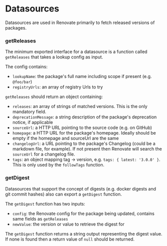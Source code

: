 # Datasources

Datasources are used in Renovate primarily to fetch released versions of packages.

### getReleases

The minimum exported interface for a datasource is a function called `getReleases` that takes a lookup config as input.

The config contains:

- `lookupName`: the package's full name including scope if present (e.g. `@foo/bar`)
- `registryUrls`: an array of registry Urls to try

`getReleases` should return an object containing:

- `releases`: an array of strings of matched versions. This is the only mandatory field.
- `deprecationMessage`: a string description of the package's deprecation notice, if applicable
- `sourceUrl`: a HTTP URL pointing to the source code (e.g. on GitHub)
- `homepage`: a HTTP URL for the package's homepage. Ideally should be empty if the homepage and sourceUrl are the same
- `changelogUrl`: a URL pointing to the package's Changelog (could be a markdown file, for example). If not present then Renovate will search the `sourceUrl` for a changelog file.
- `tags`: an object mapping tag -> version, e.g. `tags: { latest: '3.0.0' }`. This is only used by the `followTags` function.

### getDigest

Datasources that support the concept of digests (e.g. docker digests and git commit hashes) also can export a `getDigest` function.

The `getDigest` function has two inputs:

- `config`: the Renovate config for the package being updated, contains same fields as `getReleases`
- `newValue`: the version or value to retrieve the digest for

The `getDigest` function returns a string output representing the digest value. If none is found then a return value of `null` should be returned.
